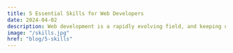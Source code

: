 ```yaml
---
title: 5 Essential Skills for Web Developers
date: 2024-04-02
description: Web development is a rapidly evolving field, and keeping up with the latest trends and...
image: "/skills.jpg"
href: "blog/5-skills"
---
```

